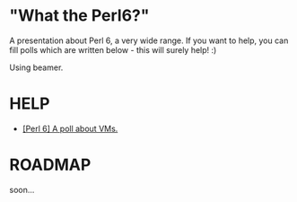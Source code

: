 "What the Perl6?"
==================

A presentation about Perl 6, a very wide range.
If you want to help, you can fill polls which are written below - this will surely help! :)

Using beamer.

HELP
==================

- [[Perl 6] A poll about VMs.](https://gist.github.com/sergot/9951466)


ROADMAP
==================

soon...
